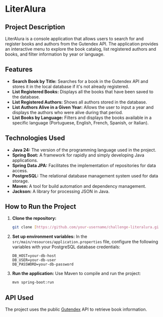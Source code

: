 # LiterAlura

## Project Description

LiterAlura is a console application that allows users to search for and register books and authors from the Gutendex API. The application provides an interactive menu to explore the book catalog, list registered authors and books, and filter information by year or language.

## Features

* **Search Book by Title:** Searches for a book in the Gutendex API and stores it in the local database if it's not already registered.
* **List Registered Books:** Displays all the books that have been saved to the database.
* **List Registered Authors:** Shows all authors stored in the database.
* **List Authors Alive in a Given Year:** Allows the user to input a year and displays the authors who were alive during that period.
* **List Books by Language:** Filters and displays the books available in a specific language (Portuguese, English, French, Spanish, or Italian).

## Technologies Used

* **Java 24:** The version of the programming language used in the project.
* **Spring Boot:** A framework for rapidly and simply developing Java applications.
* **Spring Data JPA:** Facilitates the implementation of repositories for data access.
* **PostgreSQL:** The relational database management system used for data storage.
* **Maven:** A tool for build automation and dependency management.
* **Jackson:** A library for processing JSON in Java.

## How to Run the Project

1.  **Clone the repository:**
    ```bash
    git clone [https://github.com/your-username/challenge-literalura.git](https://github.com/your-username/challenge-literalura.git)
    ```

2.  **Set up environment variables:**
    In the `src/main/resources/application.properties` file, configure the following variables with your PostgreSQL database credentials:
    ```properties
    DB_HOST=your-db-host
    DB_USER=your-db-user
    DB_PASSWORD=your-db-password
    ```

3.  **Run the application:**
    Use Maven to compile and run the project:
    ```bash
    mvn spring-boot:run
    ```

## API Used

The project uses the public [Gutendex](https://gutendex.com) API to retrieve book information.
